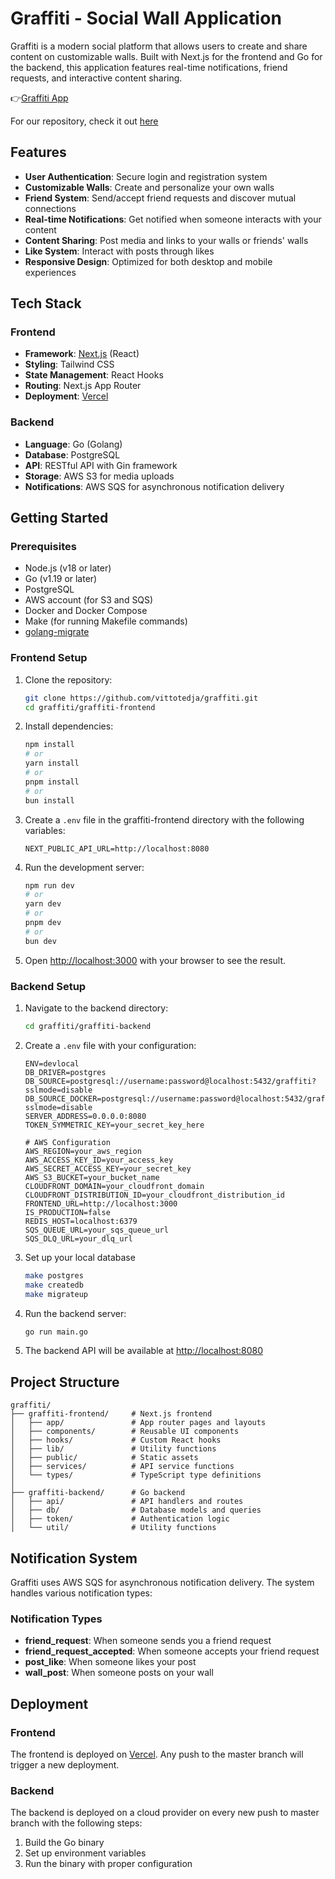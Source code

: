 # Graffiti - Social Wall Application

Graffiti is a modern social platform that allows users to create and share content on customizable walls. Built with Next.js for the frontend and Go for the backend, this application features real-time notifications, friend requests, and interactive content sharing.

👉[Graffiti App](app.graffiti-cs464.com)

For our repository, check it out [here](https://github.com/vittotedja/graffiti)

## Features

- **User Authentication**: Secure login and registration system
- **Customizable Walls**: Create and personalize your own walls
- **Friend System**: Send/accept friend requests and discover mutual connections
- **Real-time Notifications**: Get notified when someone interacts with your content
- **Content Sharing**: Post media and links to your walls or friends' walls
- **Like System**: Interact with posts through likes
- **Responsive Design**: Optimized for both desktop and mobile experiences

## Tech Stack

### Frontend
- **Framework**: [Next.js](https://nextjs.org/) (React)
- **Styling**: Tailwind CSS
- **State Management**: React Hooks
- **Routing**: Next.js App Router
- **Deployment**: [Vercel](https://vercel.com)

### Backend
- **Language**: Go (Golang)
- **Database**: PostgreSQL
- **API**: RESTful API with Gin framework
- **Storage**: AWS S3 for media uploads
- **Notifications**: AWS SQS for asynchronous notification delivery

## Getting Started

### Prerequisites
- Node.js (v18 or later)
- Go (v1.19 or later)
- PostgreSQL
- AWS account (for S3 and SQS)
- Docker and Docker Compose
- Make (for running Makefile commands)
- [golang-migrate](https://github.com/golang-migrate/migrate)


### Frontend Setup

1. Clone the repository:
   ```bash
   git clone https://github.com/vittotedja/graffiti.git
   cd graffiti/graffiti-frontend
   ```

2. Install dependencies:
   ```bash
   npm install
   # or
   yarn install
   # or
   pnpm install
   # or
   bun install
   ```

3. Create a `.env` file in the graffiti-frontend directory with the following variables:
   ```
   NEXT_PUBLIC_API_URL=http://localhost:8080
   ```

4. Run the development server:
   ```bash
   npm run dev
   # or
   yarn dev
   # or
   pnpm dev
   # or
   bun dev
   ```

5. Open [http://localhost:3000](http://localhost:3000) with your browser to see the result.

### Backend Setup

1. Navigate to the backend directory:
   ```bash
   cd graffiti/graffiti-backend
   ```

2. Create a `.env` file with your configuration:
   ```
   ENV=devlocal
   DB_DRIVER=postgres
   DB_SOURCE=postgresql://username:password@localhost:5432/graffiti?sslmode=disable
   DB_SOURCE_DOCKER=postgresql://username:password@localhost:5432/graffiti?sslmode=disable
   SERVER_ADDRESS=0.0.0.0:8080
   TOKEN_SYMMETRIC_KEY=your_secret_key_here
   
   # AWS Configuration
   AWS_REGION=your_aws_region
   AWS_ACCESS_KEY_ID=your_access_key
   AWS_SECRET_ACCESS_KEY=your_secret_key
   AWS_S3_BUCKET=your_bucket_name
   CLOUDFRONT_DOMAIN=your_cloudfront_domain
   CLOUDFRONT_DISTRIBUTION_ID=your_cloudfront_distribution_id
   FRONTEND_URL=http://localhost:3000
   IS_PRODUCTION=false
   REDIS_HOST=localhost:6379
   SQS_QUEUE_URL=your_sqs_queue_url
   SQS_DLQ_URL=your_dlq_url
   ```
3. Set up your local database
   ```bash
   make postgres
   make createdb
   make migrateup
   ```
   
4. Run the backend server:
   ```bash
   go run main.go
   ```

5. The backend API will be available at [http://localhost:8080](http://localhost:8080)

## Project Structure

```
graffiti/
├── graffiti-frontend/     # Next.js frontend
│   ├── app/               # App router pages and layouts
│   ├── components/        # Reusable UI components
│   ├── hooks/             # Custom React hooks
│   ├── lib/               # Utility functions
│   ├── public/            # Static assets
│   ├── services/          # API service functions
│   └── types/             # TypeScript type definitions
│
├── graffiti-backend/      # Go backend
│   ├── api/               # API handlers and routes
│   ├── db/                # Database models and queries
│   ├── token/             # Authentication logic
│   └── util/              # Utility functions
```

## Notification System

Graffiti uses AWS SQS for asynchronous notification delivery. The system handles various notification types:

### Notification Types
- **friend_request**: When someone sends you a friend request
- **friend_request_accepted**: When someone accepts your friend request
- **post_like**: When someone likes your post
- **wall_post**: When someone posts on your wall

## Deployment

### Frontend
The frontend is deployed on [Vercel](app.graffiti-cs464.com). Any push to the master branch will trigger a new deployment.

### Backend
The backend is deployed on a cloud provider on every new push to master branch with the following steps:
1. Build the Go binary
2. Set up environment variables
3. Run the binary with proper configuration
